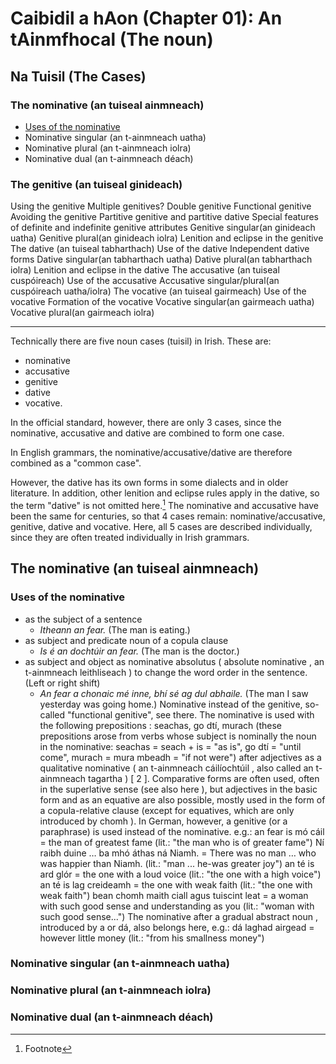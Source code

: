 # Caibidil a hAon (Chapter 01): An tAinmfhocal (The noun)

## Na Tuisil (The Cases)

### The nominative (an tuiseal ainmneach)

- [Uses of the nominative](#uses-of-the-nominative)
- Nominative singular (an t-ainmneach uatha)
- Nominative plural (an t-ainmneach iolra)
- Nominative dual (an t-ainmneach déach)

### The genitive (an tuiseal ginideach)
Using the genitive
    Multiple genitives?
     Double genitive
     Functional genitive
    Avoiding the genitive
    Partitive genitive and partitive dative
    Special features of definite and indefinite genitive attributes
  Genitive singular(an ginideach uatha)
  Genitive plural(an ginideach iolra)
  Lenition and eclipse in the genitive	The dative (an tuiseal tabharthach)
   Use of the dative
  Independent dative forms
  Dative singular(an tabharthach uatha)
  Dative plural(an tabharthach iolra)
  Lenition and eclipse in the dative
The accusative (an tuiseal cuspóireach)
   Use of the accusative
  Accusative singular/plural(an cuspóireach uatha/iolra)
The vocative (an tuiseal gairmeach)
   Use of the vocative
  Formation of the vocative
  Vocative singular(an gairmeach uatha)
  Vocative plural(an gairmeach iolra)

  ---

Technically there are five noun cases (tuisil) in Irish. These are:
- nominative
- accusative
- genitive
- dative
- vocative.

In the official standard, however, there are only 3 cases, since the nominative, accusative and dative are combined to form one case. 

In English grammars, the nominative/accusative/dative are therefore combined as a "common case". 

However, the dative has its own forms in some dialects and in older literature. In addition, other lenition and eclipse rules apply in the dative, so the term "dative" is not omitted here.[^1] The nominative and accusative have been the same for centuries, so that 4 cases remain: nominative/accusative, genitive, dative and vocative. Here, all 5 cases are described individually, since they are often treated individually in Irish grammars.

## The nominative (an tuiseal ainmneach)




### Uses of the nominative

- as the subject of a sentence
  - _Itheann an fear._ (The man is eating.)
- as subject and predicate noun of a copula clause
  - _Is é an dochtúir an fear._ (The man is the doctor.)
- as subject and object as nominative absolutus ( absolute nominative , an t-ainmneach leithliseach ) to change the word order in the sentence. (Left or right shift)
  - _An fear a chonaic mé inne, bhí sé ag dul abhaile._ (The man I saw yesterday was going home.)
Nominative instead of the genitive, so-called "functional genitive", see there.
The nominative is used with the following prepositions : seachas, go dtí, murach
(these prepositions arose from verbs whose subject is nominally the noun in the nominative: seachas = seach + is = "as is", go dtí = "until come", murach = mura mbeadh = "if not were")
after adjectives as a qualitative nominative ( an t-ainmneach cáilíochtúil , also called an t-ainmneach tagartha ) [ 2 ].
Comparative forms are often used, often in the superlative sense (see also here ), but adjectives in the basic form and as an equative are also possible, mostly used in the form of a copula-relative clause (except for equatives, which are only introduced by chomh
). In German, however, a genitive (or a paraphrase) is used instead of the nominative.
e.g.: an fear is mó cáil = the man of greatest fame (lit.: "the man who is of greater fame")
        Ní raibh duine … ba mhó áthas ná Niamh. = There was no man … who was happier than Niamh. (lit.: "man ... he-was greater joy")
        an té is ard glór = the one with a loud voice (lit.: "the one with a high voice")
        an té is lag creideamh = the one with weak faith (lit.: "the one with weak faith")
        bean chomh maith ciall agus tuiscint leat = a woman with such good sense and understanding as you (lit.: "woman with such good sense...") The nominative after a gradual abstract noun , introduced by a or dá,
also belongs here, e.g.: dá laghad airgead = however little money (lit.: "from his smallness money")



### Nominative singular (an t-ainmneach uatha)

### Nominative plural (an t-ainmneach iolra)

### Nominative dual (an t-ainmneach déach)

[^1]: Footnote

